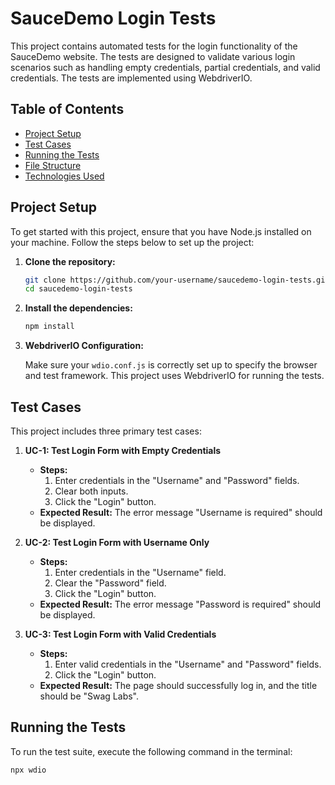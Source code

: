 # SauceDemo Login Tests

This project contains automated tests for the login functionality of the SauceDemo website. The tests are designed to validate various login scenarios such as handling empty credentials, partial credentials, and valid credentials. The tests are implemented using WebdriverIO.

## Table of Contents

- [Project Setup](#project-setup)
- [Test Cases](#test-cases)
- [Running the Tests](#running-the-tests)
- [File Structure](#file-structure)
- [Technologies Used](#technologies-used)

## Project Setup

To get started with this project, ensure that you have Node.js installed on your machine. Follow the steps below to set up the project:

1. **Clone the repository:**

    ```bash
    git clone https://github.com/your-username/saucedemo-login-tests.git
    cd saucedemo-login-tests
    ```

2. **Install the dependencies:**

    ```bash
    npm install
    ```

3. **WebdriverIO Configuration:**

    Make sure your `wdio.conf.js` is correctly set up to specify the browser and test framework. This project uses WebdriverIO for running the tests.

## Test Cases

This project includes three primary test cases:

1. **UC-1: Test Login Form with Empty Credentials**
   - **Steps:**
     1. Enter credentials in the "Username" and "Password" fields.
     2. Clear both inputs.
     3. Click the "Login" button.
   - **Expected Result:** The error message "Username is required" should be displayed.

2. **UC-2: Test Login Form with Username Only**
   - **Steps:**
     1. Enter credentials in the "Username" field.
     2. Clear the "Password" field.
     3. Click the "Login" button.
   - **Expected Result:** The error message "Password is required" should be displayed.

3. **UC-3: Test Login Form with Valid Credentials**
   - **Steps:**
     1. Enter valid credentials in the "Username" and "Password" fields.
     2. Click the "Login" button.
   - **Expected Result:** The page should successfully log in, and the title should be "Swag Labs".

## Running the Tests

To run the test suite, execute the following command in the terminal:

```bash
npx wdio
